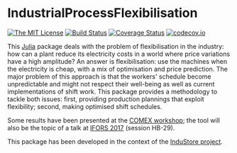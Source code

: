 # IndustrialProcessFlexibilisation

[![The MIT License](https://img.shields.io/badge/license-MIT-orange.svg?style=flat-square)](http://opensource.org/licenses/MIT) [![Build Status](https://travis-ci.org/dourouc05/IndustrialProcessFlexibilisation.jl.svg?branch=master)](https://travis-ci.org/dourouc05/IndustrialProcessFlexibilisation.jl) [![Coverage Status](https://coveralls.io/repos/dourouc05/IndustrialProcessFlexibilisation.jl/badge.svg?branch=master&service=github)](https://coveralls.io/github/dourouc05/IndustrialProcessFlexibilisation.jl?branch=master) [![codecov.io](http://codecov.io/github/dourouc05/IndustrialProcessFlexibilisation.jl/coverage.svg?branch=master)](http://codecov.io/github/dourouc05/IndustrialProcessFlexibilisation.jl?branch=master)

This [Julia](http://julialang.org/) package deals with the problem of flexibilisation in the industry: how can a plant reduce its electricity costs in a world where price variations have a high amplitude? An answer is flexibilisation: use the machines when the electricity is cheap, with a mix of optimisation and price prediction. The major problem of this approach is that the workers' schedule become unpredictable and might not respect their well-being as well as current implementations of shift work. This package provides a methodology to tackle both issues: first, providing production plannings that exploit flexibility; second, making optimised shift schedules. 

Some results have been presented at the [COMEX workshop](http://orbi.ulg.ac.be/handle/2268/207330); the tool will also be the topic of a talk at [IFORS 2017](http://ifors2017.ca/) (session HB-29). 

This package has been developed in the context of the [InduStore project](http://www.industore-project.be/). 
